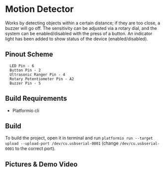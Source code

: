 # Motion Detector
Works by detecting objects within a certain distance; if they are too close, a buzzer will go off. The sensitivity can be adjusted via a rotary dial, and the system can be enabled/disabled with the press of a button. An indicator light has been added to show status of the device (enabled/disabled).

## Pinout Scheme
```
  LED Pin - 6
  Button Pin - 2
  Ultrasonic Ranger Pin - 4
  Rotary Potentiometer Pin - A2
  Buzzer Pin - 5
```

## Build Requirements
 - Platformio cli

## Build
To build the project, open it in terminal and run `platformio run --target upload --upload-port /dev/cu.usbserial-0001` (change `/dev/cu.usbserial-0001` to the correct port).

## Pictures & Demo Video
